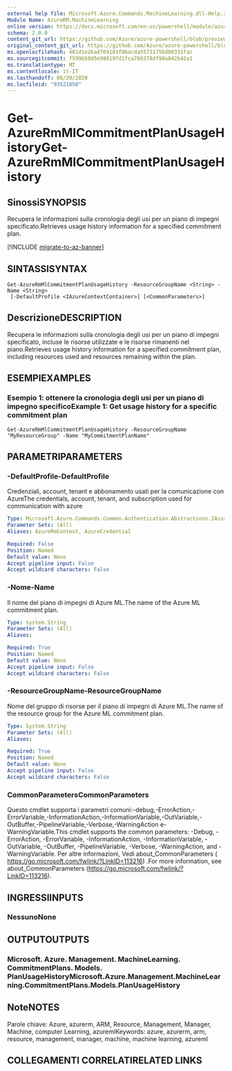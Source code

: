 ```yaml
---
external help file: Microsoft.Azure.Commands.MachineLearning.dll-Help.xml
Module Name: AzureRM.MachineLearning
online version: https://docs.microsoft.com/en-us/powershell/module/azurerm.machinelearning/get-azurermmlcommitmentplanusagehistory
schema: 2.0.0
content_git_url: https://github.com/Azure/azure-powershell/blob/preview/src/ResourceManager/MachineLearning/Commands.MachineLearning/help/Get-AzureRmMlCommitmentPlanUsageHistory.md
original_content_git_url: https://github.com/Azure/azure-powershell/blob/preview/src/ResourceManager/MachineLearning/Commands.MachineLearning/help/Get-AzureRmMlCommitmentPlanUsageHistory.md
ms.openlocfilehash: 481d1e26ad769101f06acda5573175bd06331fac
ms.sourcegitcommit: f599b50d5e980197d1fca769378df90a842b42a1
ms.translationtype: MT
ms.contentlocale: it-IT
ms.lasthandoff: 08/20/2020
ms.locfileid: "93521850"
---
```

# <span data-ttu-id="cabbc-101">Get-AzureRmMlCommitmentPlanUsageHistory</span><span class="sxs-lookup"><span data-stu-id="cabbc-101">Get-AzureRmMlCommitmentPlanUsageHistory</span></span>

## <span data-ttu-id="cabbc-102">Sinossi</span><span class="sxs-lookup"><span data-stu-id="cabbc-102">SYNOPSIS</span></span>
<span data-ttu-id="cabbc-103">Recupera le informazioni sulla cronologia degli usi per un piano di impegni specificato.</span><span class="sxs-lookup"><span data-stu-id="cabbc-103">Retrieves usage history information for a specified commitment plan.</span></span>

[!INCLUDE [migrate-to-az-banner](../../includes/migrate-to-az-banner.md)]

## <span data-ttu-id="cabbc-104">SINTASSI</span><span class="sxs-lookup"><span data-stu-id="cabbc-104">SYNTAX</span></span>

```
Get-AzureRmMlCommitmentPlanUsageHistory -ResourceGroupName <String> -Name <String>
 [-DefaultProfile <IAzureContextContainer>] [<CommonParameters>]
```

## <span data-ttu-id="cabbc-105">Descrizione</span><span class="sxs-lookup"><span data-stu-id="cabbc-105">DESCRIPTION</span></span>
<span data-ttu-id="cabbc-106">Recupera le informazioni sulla cronologia degli usi per un piano di impegni specificato, incluse le risorse utilizzate e le risorse rimanenti nel piano.</span><span class="sxs-lookup"><span data-stu-id="cabbc-106">Retrieves usage history information for a specified commitment plan, including resources used and resources remaining within the plan.</span></span>

## <span data-ttu-id="cabbc-107">ESEMPI</span><span class="sxs-lookup"><span data-stu-id="cabbc-107">EXAMPLES</span></span>

### <span data-ttu-id="cabbc-108">Esempio 1: ottenere la cronologia degli usi per un piano di impegno specifico</span><span class="sxs-lookup"><span data-stu-id="cabbc-108">Example 1: Get usage history for a specific commitment plan</span></span>
```
Get-AzureRmMlCommitmentPlanUsageHistory -ResourceGroupName "MyResourceGroup" -Name "MyCommitmentPlanName"
```

## <span data-ttu-id="cabbc-109">PARAMETRI</span><span class="sxs-lookup"><span data-stu-id="cabbc-109">PARAMETERS</span></span>

### <span data-ttu-id="cabbc-110">-DefaultProfile</span><span class="sxs-lookup"><span data-stu-id="cabbc-110">-DefaultProfile</span></span>
<span data-ttu-id="cabbc-111">Credenziali, account, tenant e abbonamento usati per la comunicazione con Azure</span><span class="sxs-lookup"><span data-stu-id="cabbc-111">The credentials, account, tenant, and subscription used for communication with azure</span></span>

```yaml
Type: Microsoft.Azure.Commands.Common.Authentication.Abstractions.IAzureContextContainer
Parameter Sets: (All)
Aliases: AzureRmContext, AzureCredential

Required: False
Position: Named
Default value: None
Accept pipeline input: False
Accept wildcard characters: False
```

### <span data-ttu-id="cabbc-112">-Nome</span><span class="sxs-lookup"><span data-stu-id="cabbc-112">-Name</span></span>
<span data-ttu-id="cabbc-113">Il nome del piano di impegni di Azure ML.</span><span class="sxs-lookup"><span data-stu-id="cabbc-113">The name of the Azure ML commitment plan.</span></span>

```yaml
Type: System.String
Parameter Sets: (All)
Aliases:

Required: True
Position: Named
Default value: None
Accept pipeline input: False
Accept wildcard characters: False
```

### <span data-ttu-id="cabbc-114">-ResourceGroupName</span><span class="sxs-lookup"><span data-stu-id="cabbc-114">-ResourceGroupName</span></span>
<span data-ttu-id="cabbc-115">Nome del gruppo di risorse per il piano di impegni di Azure ML.</span><span class="sxs-lookup"><span data-stu-id="cabbc-115">The name of the resource group for the Azure ML commitment plan.</span></span>

```yaml
Type: System.String
Parameter Sets: (All)
Aliases:

Required: True
Position: Named
Default value: None
Accept pipeline input: False
Accept wildcard characters: False
```

### <span data-ttu-id="cabbc-116">CommonParameters</span><span class="sxs-lookup"><span data-stu-id="cabbc-116">CommonParameters</span></span>
<span data-ttu-id="cabbc-117">Questo cmdlet supporta i parametri comuni:-debug,-ErrorAction,-ErrorVariable,-InformationAction,-InformationVariable,-OutVariable,-OutBuffer,-PipelineVariable,-Verbose,-WarningAction e-WarningVariable.</span><span class="sxs-lookup"><span data-stu-id="cabbc-117">This cmdlet supports the common parameters: -Debug, -ErrorAction, -ErrorVariable, -InformationAction, -InformationVariable, -OutVariable, -OutBuffer, -PipelineVariable, -Verbose, -WarningAction, and -WarningVariable.</span></span> <span data-ttu-id="cabbc-118">Per altre informazioni, Vedi about_CommonParameters ( https://go.microsoft.com/fwlink/?LinkID=113216) .</span><span class="sxs-lookup"><span data-stu-id="cabbc-118">For more information, see about_CommonParameters (https://go.microsoft.com/fwlink/?LinkID=113216).</span></span>

## <span data-ttu-id="cabbc-119">INGRESSI</span><span class="sxs-lookup"><span data-stu-id="cabbc-119">INPUTS</span></span>

### <span data-ttu-id="cabbc-120">Nessuno</span><span class="sxs-lookup"><span data-stu-id="cabbc-120">None</span></span>

## <span data-ttu-id="cabbc-121">OUTPUT</span><span class="sxs-lookup"><span data-stu-id="cabbc-121">OUTPUTS</span></span>

### <span data-ttu-id="cabbc-122">Microsoft. Azure. Management. MachineLearning. CommitmentPlans. Models. PlanUsageHistory</span><span class="sxs-lookup"><span data-stu-id="cabbc-122">Microsoft.Azure.Management.MachineLearning.CommitmentPlans.Models.PlanUsageHistory</span></span>

## <span data-ttu-id="cabbc-123">Note</span><span class="sxs-lookup"><span data-stu-id="cabbc-123">NOTES</span></span>
<span data-ttu-id="cabbc-124">Parole chiave: Azure, azurerm, ARM, Resource, Management, Manager, Machine, computer Learning, azureml</span><span class="sxs-lookup"><span data-stu-id="cabbc-124">Keywords: azure, azurerm, arm, resource, management, manager, machine, machine learning, azureml</span></span>

## <span data-ttu-id="cabbc-125">COLLEGAMENTI CORRELATI</span><span class="sxs-lookup"><span data-stu-id="cabbc-125">RELATED LINKS</span></span>
